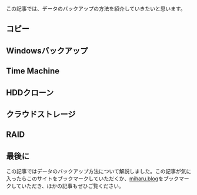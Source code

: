 この記事では、データのバックアップの方法を紹介していきたいと思います。

## コピー

## Windowsバックアップ

## Time Machine

## HDDクローン

## クラウドストレージ

## RAID

## 最後に
この記事ではデータのバックアップ方法について解説しました。この記事が気に入ったらこのサイトをブックマークしていただくか、[miharu.blog](https://miharu.blog)をブックマークしていただき、ほかの記事もぜひご覧ください。
